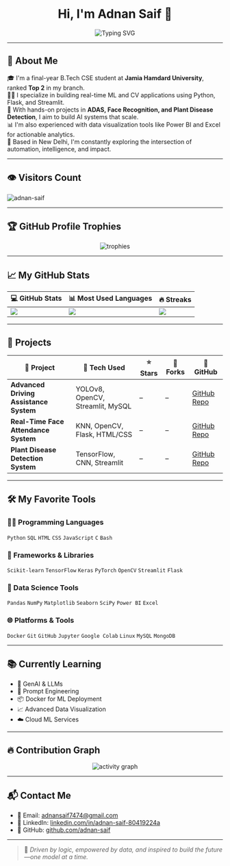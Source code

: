<h1 align="center">Hi, I'm Adnan Saif 👋</h1>
<p align="center">
  <img src="https://readme-typing-svg.demolab.com?font=Fira+Code&size=24&pause=1000&color=00F0FF&center=true&vCenter=true&width=500&lines=ML+Engineer+%7C+Data+Scientist+%7C+AI+Developer;Future-Focused+%7C+Project-Oriented+%7C+Always+Learning" alt="Typing SVG" />
</p>

---

## 🧠 About Me

🎓 I'm a final-year B.Tech CSE student at **Jamia Hamdard University**, ranked **Top 2** in my branch.  
🧑‍💻 I specialize in building real-time ML and CV applications using Python, Flask, and Streamlit.  
🚀 With hands-on projects in **ADAS, Face Recognition, and Plant Disease Detection**, I aim to build AI systems that scale.  
📊 I'm also experienced with data visualization tools like Power BI and Excel for actionable analytics.  
📍 Based in New Delhi, I'm constantly exploring the intersection of automation, intelligence, and impact.

---

## 👁 Visitors Count

<p align="left">
  <img src="https://komarev.com/ghpvc/?username=adnan-saif&label=Profile%20Views&color=blue&style=flat" alt="adnan-saif" />
</p>

---

## 🏆 GitHub Profile Trophies

<p align="center">
  <img src="https://github-profile-trophy.vercel.app/?username=adnan-saif&theme=gruvbox&no-frame=true&column=6" alt="trophies" />
</p>

---

## 📈 My GitHub Stats

| 💻 GitHub Stats | 📊 Most Used Languages | 🔥 Streaks |
|-----------------|------------------------|------------|
| ![](https://github-readme-stats.vercel.app/api?username=adnan-saif&show_icons=true&theme=tokyonight) | ![](https://github-readme-stats.vercel.app/api/top-langs/?username=adnan-saif&layout=compact&theme=tokyonight) | ![](https://github-readme-streak-stats.herokuapp.com/?user=adnan-saif&theme=tokyonight) |

---

## 💼 Projects

| 📜 Project | 🧠 Tech Used | ⭐ Stars | 🍴 Forks | 🔗 GitHub |
|-----------|--------------|---------|----------|-----------|
| **Advanced Driving Assistance System** | YOLOv8, OpenCV, Streamlit, MySQL | – | – | [GitHub Repo](https://github.com/adnan-saif/Advance_Driving_Assistance_System) |
| **Real-Time Face Attendance System** | KNN, OpenCV, Flask, HTML/CSS | – | – | [GitHub Repo](https://github.com/adnan-saif/Real_Time_Face_Attendance_System) |
| **Plant Disease Detection System** | TensorFlow, CNN, Streamlit | – | – | [GitHub Repo](https://github.com/adnan-saif/Plant-Disease-Detection) |

---

## 🛠 My Favorite Tools

### 👨‍💻 Programming Languages
`Python` `SQL` `HTML` `CSS` `JavaScript` `C` `Bash`

### 🧰 Frameworks & Libraries
`Scikit-learn` `TensorFlow` `Keras` `PyTorch` `OpenCV` `Streamlit` `Flask`

### 🧪 Data Science Tools
`Pandas` `NumPy` `Matplotlib` `Seaborn` `SciPy` `Power BI` `Excel`

### 🌐 Platforms & Tools
`Docker` `Git` `GitHub` `Jupyter` `Google Colab` `Linux` `MySQL` `MongoDB`

---

## 📚 Currently Learning

- 🤖 GenAI & LLMs  
- 🧠 Prompt Engineering  
- 📦 Docker for ML Deployment  
- 📈 Advanced Data Visualization  
- ☁️ Cloud ML Services

---

## 🔥 Contribution Graph

<p align="center">
  <img src="https://github-readme-activity-graph.vercel.app/graph?username=adnan-saif&theme=react-dark" alt="activity graph"/>
</p>

---

## 📬 Contact Me

- 📧 Email: [adnansaif7474@gmail.com](mailto:adnansaif7474@gmail.com)  
- 💼 LinkedIn: [linkedin.com/in/adnan-saif-80419224a](https://linkedin.com/in/adnan-saif-80419224a)  
- 🔗 GitHub: [github.com/adnan-saif](https://github.com/adnan-saif)

---

> 🚀 *Driven by logic, empowered by data, and inspired to build the future—one model at a time.*

